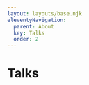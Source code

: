 ```yaml
---
layout: layouts/base.njk
eleventyNavigation:
  parent: About
  key: Talks
  order: 2
---
```


# Talks
